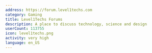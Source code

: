 ```yaml
---
address: https://forum.level1techs.com
category: Gaming
title: Level1Techs Forums
description: A place to discuss technology, science and design
userCount: 113755
icon: level1techs.png
activity: very high
language: en_US
---
```

